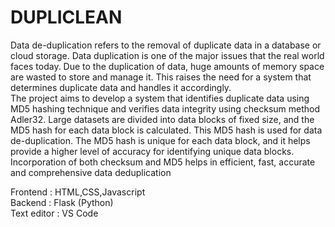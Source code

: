
# DUPLICLEAN
Data de-duplication refers to the removal of duplicate data in a database or cloud storage.
Data duplication is one of the major issues that the real world faces today. Due to the
duplication of data, huge amounts of memory space are wasted to store and manage it. This
raises the need for a system that determines duplicate data and handles it accordingly.<br/> The
project aims to develop a system that identifies duplicate data using MD5 hashing technique
and verifies data integrity using checksum method Adler32. Large datasets are divided into
data blocks of fixed size, and the MD5 hash for each data block is calculated. This MD5 hash
is used for data de-duplication. The MD5 hash is unique for each data block, and it helps
provide a higher level of accuracy for identifying unique data blocks. Incorporation of both
checksum and MD5 helps in efficient, fast, accurate and comprehensive data deduplication<br/>

Frontend : HTML,CSS,Javascript<br/>
Backend : Flask (Python)<br/>
Text editor : VS Code<br/>
